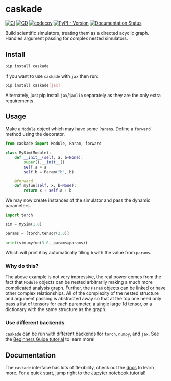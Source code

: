 # caskade

[![CI](https://github.com/ConnorStoneAstro/caskade/actions/workflows/ci.yml/badge.svg)](https://github.com/ConnorStoneAstro/caskade/actions/workflows/ci.yml)
[![CD](https://github.com/ConnorStoneAstro/caskade/actions/workflows/cd.yml/badge.svg)](https://github.com/ConnorStoneAstro/caskade/actions/workflows/cd.yml)
[![codecov](https://codecov.io/gh/ConnorStoneAstro/caskade/graph/badge.svg?token=7YAEJJZ4GM)](https://codecov.io/gh/ConnorStoneAstro/caskade)
[![PyPI - Version](https://img.shields.io/pypi/v/caskade)](https://pypi.org/project/caskade/)
[![Documentation Status](https://readthedocs.org/projects/caskade/badge/?version=latest)](https://caskade.readthedocs.io/en/latest/?badge=latest)

Build scientific simulators, treating them as a directed acyclic graph. Handles
argument passing for complex nested simulators.

## Install

``` bash
pip install caskade
```

if you want to use `caskade` with `jax` then run:

```bash
pip install caskade[jax]
```

Alternately, just pip install `jax`/`jaxlib` separately as they are the only extra requirements.

## Usage

Make a `Module` object which may have some `Param`s. Define a `forward` method
using the decorator.

``` python
from caskade import Module, Param, forward

class MySim(Module):
    def __init__(self, a, b=None):
        super().__init__()
        self.a = a
        self.b = Param("b", b)

    @forward
    def myfun(self, x, b=None):
        return x + self.a + b
```

We may now create instances of the simulator and pass the dynamic parameters.

``` python
import torch

sim = MySim(1.0)

params = [torch.tensor(2.0)]

print(sim.myfun(3.0, params=params))
```

Which will print `6` by automatically filling `b` with the value from `params`.

### Why do this?

The above example is not very impressive, the real power comes from the fact
that `Module` objects can be nested arbitrarily making a much more complicated
analysis graph. Further, the `Param` objects can be linked or have other complex
relationships. All of the complexity of the nested structure and argument
passing is abstracted away so that at the top one need only pass a list of
tensors for each parameter, a single large 1d tensor, or a dictionary with the
same structure as the graph.

### Use different backends

`caskade` can be run with different backends for `torch`, `numpy`, and `jax`.
See the [Beginners Guide
tutorial](https://caskade.readthedocs.io/en/latest/notebooks/BeginnersGuide.html)
to learn more!

## Documentation

The `caskade` interface has lots of flexibility, check out the
[docs](https://caskade.readthedocs.io) to learn more. For a quick start, jump
right to the [Jupyter notebook
tutorial](https://caskade.readthedocs.io/en/latest/notebooks/BeginnersGuide.html)!
